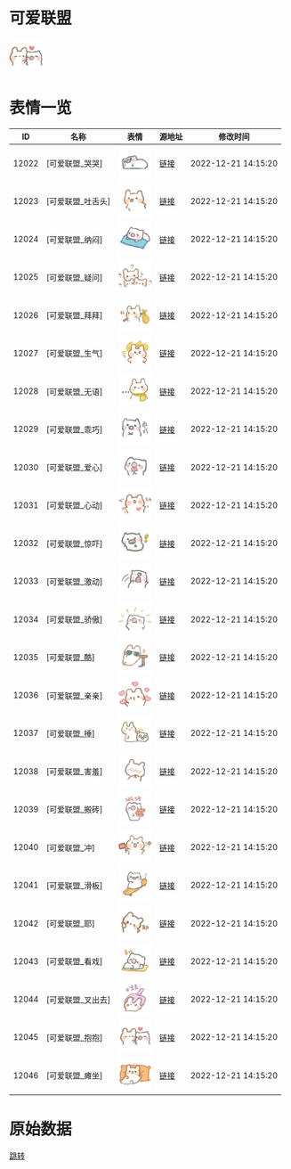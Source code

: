 # 可爱联盟

<img src="./cover.png" height="60" alt="cover" />

# 表情一览

|ID|名称|表情|源地址|修改时间|
|----|----|----|----|----|
|12022|[可爱联盟_哭哭]|<img src="./pic/012022_%5B可爱联盟_哭哭%5D.png" height="60" alt="哭哭"/>|[链接](https://i0.hdslb.com/bfs/garb/item/a3d18f0b94a0e445310cece151c2a0a4630142e4.png)|2022-12-21 14:15:20|
|12023|[可爱联盟_吐舌头]|<img src="./pic/012023_%5B可爱联盟_吐舌头%5D.png" height="60" alt="吐舌头"/>|[链接](https://i0.hdslb.com/bfs/garb/item/64d7180c8c9865c1e0729789373f044b8ae7629c.png)|2022-12-21 14:15:20|
|12024|[可爱联盟_纳闷]|<img src="./pic/012024_%5B可爱联盟_纳闷%5D.png" height="60" alt="纳闷"/>|[链接](https://i0.hdslb.com/bfs/garb/item/2e6e46903bd5572a5b64a2375a995afb6942991a.png)|2022-12-21 14:15:20|
|12025|[可爱联盟_疑问]|<img src="./pic/012025_%5B可爱联盟_疑问%5D.png" height="60" alt="疑问"/>|[链接](https://i0.hdslb.com/bfs/garb/item/0f6a7be6b4dd1b0d258f36781f7bfd651aaecfa7.png)|2022-12-21 14:15:20|
|12026|[可爱联盟_拜拜]|<img src="./pic/012026_%5B可爱联盟_拜拜%5D.png" height="60" alt="拜拜"/>|[链接](https://i0.hdslb.com/bfs/garb/item/4911b5063a17c96b258520546979bd29b23c5963.png)|2022-12-21 14:15:20|
|12027|[可爱联盟_生气]|<img src="./pic/012027_%5B可爱联盟_生气%5D.png" height="60" alt="生气"/>|[链接](https://i0.hdslb.com/bfs/garb/item/19f6c298611bbb4a4268c546996c08edf2ef4219.png)|2022-12-21 14:15:20|
|12028|[可爱联盟_无语]|<img src="./pic/012028_%5B可爱联盟_无语%5D.png" height="60" alt="无语"/>|[链接](https://i0.hdslb.com/bfs/garb/item/a80ac221a0da16f2bf689c7f84188c53a17a4ee8.png)|2022-12-21 14:15:20|
|12029|[可爱联盟_乖巧]|<img src="./pic/012029_%5B可爱联盟_乖巧%5D.png" height="60" alt="乖巧"/>|[链接](https://i0.hdslb.com/bfs/garb/item/716e1bbfce3e9e73d67d6a4fa5bfd778ae8caa73.png)|2022-12-21 14:15:20|
|12030|[可爱联盟_爱心]|<img src="./pic/012030_%5B可爱联盟_爱心%5D.png" height="60" alt="爱心"/>|[链接](https://i0.hdslb.com/bfs/garb/item/1b8c18d18475ee301a7fb86218c05db908db7a45.png)|2022-12-21 14:15:20|
|12031|[可爱联盟_心动]|<img src="./pic/012031_%5B可爱联盟_心动%5D.png" height="60" alt="心动"/>|[链接](https://i0.hdslb.com/bfs/garb/item/258d035e7b9ef4ca27651f07a6dead695fe0a071.png)|2022-12-21 14:15:20|
|12032|[可爱联盟_惊吓]|<img src="./pic/012032_%5B可爱联盟_惊吓%5D.png" height="60" alt="惊吓"/>|[链接](https://i0.hdslb.com/bfs/garb/item/2b93db3c7e827749b882a897968e2f9cb852594d.png)|2022-12-21 14:15:20|
|12033|[可爱联盟_激动]|<img src="./pic/012033_%5B可爱联盟_激动%5D.png" height="60" alt="激动"/>|[链接](https://i0.hdslb.com/bfs/garb/item/0645357a9b2874127eee04626bd903c1c8539766.png)|2022-12-21 14:15:20|
|12034|[可爱联盟_骄傲]|<img src="./pic/012034_%5B可爱联盟_骄傲%5D.png" height="60" alt="骄傲"/>|[链接](https://i0.hdslb.com/bfs/garb/item/8d515c3284e8f54fb63a719746b9d00519beb16a.png)|2022-12-21 14:15:20|
|12035|[可爱联盟_酷]|<img src="./pic/012035_%5B可爱联盟_酷%5D.png" height="60" alt="酷"/>|[链接](https://i0.hdslb.com/bfs/garb/item/aab83324086cebde969b3f3803267f9e008c80fb.png)|2022-12-21 14:15:20|
|12036|[可爱联盟_亲亲]|<img src="./pic/012036_%5B可爱联盟_亲亲%5D.png" height="60" alt="亲亲"/>|[链接](https://i0.hdslb.com/bfs/garb/item/bbdc6f4969e3645167cbe25c4b7914dc586b4261.png)|2022-12-21 14:15:20|
|12037|[可爱联盟_捶]|<img src="./pic/012037_%5B可爱联盟_捶%5D.png" height="60" alt="捶"/>|[链接](https://i0.hdslb.com/bfs/garb/item/6634cc869b231c9f78f9270f25a6572fd10700be.png)|2022-12-21 14:15:20|
|12038|[可爱联盟_害羞]|<img src="./pic/012038_%5B可爱联盟_害羞%5D.png" height="60" alt="害羞"/>|[链接](https://i0.hdslb.com/bfs/garb/item/5a83129391d11ee6dd758831ac70beaa71332926.png)|2022-12-21 14:15:20|
|12039|[可爱联盟_搬砖]|<img src="./pic/012039_%5B可爱联盟_搬砖%5D.png" height="60" alt="搬砖"/>|[链接](https://i0.hdslb.com/bfs/garb/item/092c71a592d463594cf8738c339282a37a89710b.png)|2022-12-21 14:15:20|
|12040|[可爱联盟_冲]|<img src="./pic/012040_%5B可爱联盟_冲%5D.png" height="60" alt="冲"/>|[链接](https://i0.hdslb.com/bfs/garb/item/ee3451f7bb2c6a916136e869c7abf308fe1db6ad.png)|2022-12-21 14:15:20|
|12041|[可爱联盟_滑板]|<img src="./pic/012041_%5B可爱联盟_滑板%5D.png" height="60" alt="滑板"/>|[链接](https://i0.hdslb.com/bfs/garb/item/339e0d67189e1268542174042aa7e13414791eef.png)|2022-12-21 14:15:20|
|12042|[可爱联盟_耶]|<img src="./pic/012042_%5B可爱联盟_耶%5D.png" height="60" alt="耶"/>|[链接](https://i0.hdslb.com/bfs/garb/item/0656954386b1f81186fb93d2b291e1a156b589b2.png)|2022-12-21 14:15:20|
|12043|[可爱联盟_看戏]|<img src="./pic/012043_%5B可爱联盟_看戏%5D.png" height="60" alt="看戏"/>|[链接](https://i0.hdslb.com/bfs/garb/item/b97460e9d7e95a6d2dfbe080dd4e68305b87a29d.png)|2022-12-21 14:15:20|
|12044|[可爱联盟_叉出去]|<img src="./pic/012044_%5B可爱联盟_叉出去%5D.png" height="60" alt="叉出去"/>|[链接](https://i0.hdslb.com/bfs/garb/item/becf2ced6b8f5e186d63350d90a850887ba2a1c8.png)|2022-12-21 14:15:20|
|12045|[可爱联盟_抱抱]|<img src="./pic/012045_%5B可爱联盟_抱抱%5D.png" height="60" alt="抱抱"/>|[链接](https://i0.hdslb.com/bfs/garb/item/90ae052ebc6c60866f68589d51a74fa45a4a425f.png)|2022-12-21 14:15:20|
|12046|[可爱联盟_瘫坐]|<img src="./pic/012046_%5B可爱联盟_瘫坐%5D.png" height="60" alt="瘫坐"/>|[链接](https://i0.hdslb.com/bfs/garb/item/6c87053eeec18bd73119febeb34d9deec3372ac1.png)|2022-12-21 14:15:20|

# 原始数据

[跳转](./raw.json)

